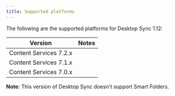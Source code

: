 ```yaml
---
title: Supported platforms
---
```


The following are the supported platforms for Desktop Sync 1.12:

| Version | Notes |
| ------- | ----- |
| Content Services 7.2.x | |
| Content Services 7.1.x | |
| Content Services 7.0.x | |

**Note:** This version of Desktop Sync doesn't support Smart Folders.
